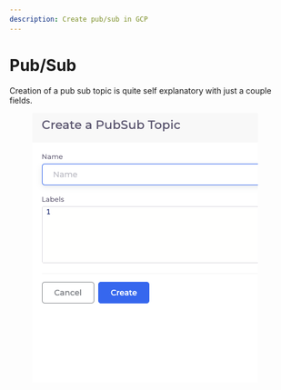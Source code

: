 ```yaml
---
description: Create pub/sub in GCP
---
```


# Pub/Sub

Creation of a pub sub topic is quite self explanatory with just a couple fields.

<div align="left">

<figure><img src="../../.gitbook/assets/image (1) (1) (1) (1) (2).png" alt=""><figcaption></figcaption></figure>

</div>



